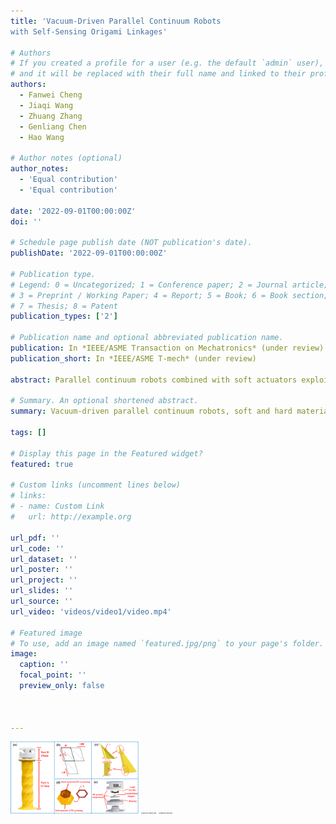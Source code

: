```yaml
---
title: 'Vacuum-Driven Parallel Continuum Robots
with Self-Sensing Origami Linkages'

# Authors
# If you created a profile for a user (e.g. the default `admin` user), write the username (folder name) here
# and it will be replaced with their full name and linked to their profile.
authors:
  - Fanwei Cheng
  - Jiaqi Wang
  - Zhuang Zhang
  - Genliang Chen
  - Hao Wang

# Author notes (optional)
author_notes:
  - 'Equal contribution'
  - 'Equal contribution'

date: '2022-09-01T00:00:00Z'
doi: ''

# Schedule page publish date (NOT publication's date).
publishDate: '2022-09-01T00:00:00Z'

# Publication type.
# Legend: 0 = Uncategorized; 1 = Conference paper; 2 = Journal article;
# 3 = Preprint / Working Paper; 4 = Report; 5 = Book; 6 = Book section;
# 7 = Thesis; 8 = Patent
publication_types: ['2']

# Publication name and optional abbreviated publication name.
publication: In *IEEE/ASME Transaction on Mechatronics* (under review)
publication_short: In *IEEE/ASME T-mech* (under review)

abstract: Parallel continuum robots combined with soft actuators exploit the benefits of both, as well as flexibility, low cost, low self-weight, great precision, and high load capacity. Many complex modeling and sensing methods have been created to obtain increased accuracy or load, but few can achieve both. In this paper, we propose a vacuum-driven parallel continuum robot with self-sensing origami linkages. The designed parallel continuum robot consists of three bi-material printed soft vacuum-driven actuators, three absolute angle encoders, a base stage, and an output stage. We propose an analytical sensing model that maps the actuator torsion angle and length using the geometry of Kresling origami. Based on the sensing model and the simple piecewise constant curvature assumption, the proposed PCR achieves a relative position accuracy of 0.3%-1.29% and a relative repeated position accuracy of 0.26%-0.85% compared to the length of actuators in a workspace of 40mmx40mmx40mm. In terms of weight, it processes a low self-weight of 209 g and can lift up a 3 kg load that is 15 times its self-weight. Moreover, under the load of 2kg, it can achieve high trajectories accuracy with relative average position error of 1.94% and relative repeated position error of 0.342% compared to the length of actuators. We also demonstrate that the proposed PCR can exhibit a maximum specific work and power of 0.38 kilojoules per kilogram and 0.096 kilowatts per kilogram, respectively. Continued development of this technology will likely lead to even higher performance in the future.

# Summary. An optional shortened abstract.
summary: Vacuum-driven parallel continuum robots, soft and hard material composite 3D printing, origami based actuator, proprioception, feedback control.

tags: []

# Display this page in the Featured widget?
featured: true

# Custom links (uncomment lines below)
# links:
# - name: Custom Link
#   url: http://example.org

url_pdf: ''
url_code: ''
url_dataset: ''
url_poster: ''
url_project: ''
url_slides: ''
url_source: ''
url_video: 'videos/video1/video.mp4'

# Featured image
# To use, add an image named `featured.jpg/png` to your page's folder.
image:
  caption: ''
  focal_point: ''
  preview_only: false



---
```


<img src="origami linkage.png" alt="origami linkage" style="zoom: 20%;" />

<img src="trajectory without load.png" alt="trajectory without load" style="zoom:15%;" />

<img src="trajectory with load.png" alt="trajectory with load" style="zoom:15%;" />
